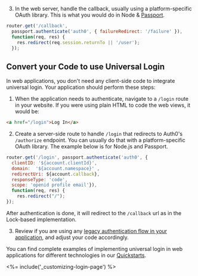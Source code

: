 3. In the web server, handle the callback, usually using a platform-specific OAuth library. This is what you would do in Node & [Passport](http://www.passportjs.org).

```js
router.get('/callback',
  passport.authenticate('auth0', { failureRedirect: '/failure' }),
  function(req, res) {
    res.redirect(req.session.returnTo || '/user');
  });
```
## Convert your Code to use Universal Login

In web applications, you don't need any client-side code to integrate universal login. Your application should perform these steps:

1. When the application needs to authenticate, navigate to a `/login` route in your website. If you were using plain HTML to code the web views, it would be:

```html
<a href="/login">Log In</a>
```

2. Create a server-side route to handle `/login` that redirects to Auth0's `/authorize` endpoint. You can usually do that with a platform-specific OAuth library. The example below is for Node.js and Passport. 

```js
router.get('/login', passport.authenticate('auth0', {
  clientID: '${account.clientId}',
  domain:  '${account.namespace}' ,
  redirectUri: ${account.callback},
  responseType: 'code',
  scope: 'openid profile email'}),
  function(req, res) {
    res.redirect("/");
});
```

After authentication is done, it will redirect to the `/callback` url as in the Lock-based implementation.

3. Review if you are using any [legacy authentication flow in your application](guides/migration-legacy-flows), and adjust your code accordingly.

You can find complete examples of implementing universal login in web applications for different technologies in our [Quickstarts](/quickstart/webapp).

<%= include('_customizing-login-page') %>
